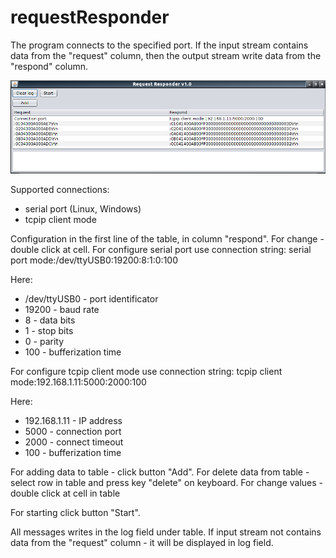 # requestResponder
The program connects to the specified port.
If the input stream contains data from the "request" column, then the output stream write data from the "respond" column.

![Alt-текст](https://github.com/VSSavin/requestResponder/blob/master/doc/requestResponder.png "requestResponder")

Supported connections:
- serial port (Linux, Windows)
- tcpip client mode

Configuration in the first line of the table, in column "respond". For change - double click at cell.
For configure serial port use connection string: serial port mode:/dev/ttyUSB0:19200:8:1:0:100

Here:
- /dev/ttyUSB0 - port identificator
- 19200 - baud rate
- 8 - data bits
- 1 - stop bits
- 0 - parity
- 100 - bufferization time

For configure tcpip client mode use connection string: tcpip client mode:192.168.1.11:5000:2000:100

Here:
- 192.168.1.11 - IP address
- 5000 - connection port
- 2000 - connect timeout
- 100 - bufferization time

For adding data to table - click button "Add".
For delete data from table - select row in table and press key "delete" on keyboard.
For change values - double click at cell in table

For starting click button "Start".

All messages writes in the log field under table.
If input stream not contains data from the "request" column - it will be displayed in log field.
